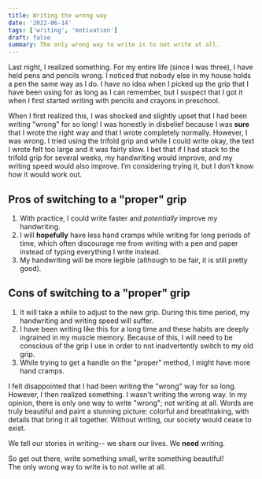 ```yaml
---
title: Writing the wrong way
date: '2022-06-14'
tags: ['writing', 'motivation']
draft: false
summary: The only wrong way to write is to not write at all.
---
```


Last night, I realized something. For my entire life (since I was three), I have held pens and pencils wrong. I noticed that nobody else in my house holds a pen the same way as I do. I have no idea when I picked up the grip that I have been using for as long as I can remember, but I suspect that I got it when I first started writing with pencils and crayons in preschool.

When I first realized this, I was shocked and slightly upset that I had been writing "wrong" for so long! I was honestly in disbelief because I was **sure** that I wrote the right way and that I wrote completely normally. However, I was wrong. I tried using the trifold grip and while I could write okay, the text I wrote felt too large and it was fairly slow. I bet that if I had stuck to the trifold grip for several weeks, my handwriting would improve, and my writing speed would also improve. I’m considering trying it, but I don’t know how it would work out.

## Pros of switching to a "proper" grip

1. With practice, I could write faster and _potentially_ improve my handwriting.
2. I will **hopefully** have less hand cramps while writing for long periods of time, which often discourage me from writing with a pen and paper instead of typing everything I write instead.
3. My handwriting will be more legible (although to be fair, it is still pretty good).

## Cons of switching to a "proper" grip

1. It will take a while to adjust to the new grip. During this time period, my handwriting and writing speed will suffer.
2. I have been writing like this for a long time and these habits are deeply ingrained in my muscle memory. Because of this, I will need to be conscious of the grip I use in order to not inadvertently switch to my old grip.
3. While trying to get a handle on the "proper" method, I might have more hand cramps.

I felt disappointed that I had been writing the "wrong" way for so long. However, I then realized something. I wasn't writing the wrong way.
In my opinion, there is only one way to write "wrong"; not writing at all. Words are truly beautiful and paint a stunning picture: colorful and breathtaking, with details that bring it all together. Without writing, our society would cease to exist.

We tell our stories in writing-- we share our lives.
We **need** writing.

So get out there, write something small, write something beautiful!<br />
The only wrong way to write is to not write at all.
